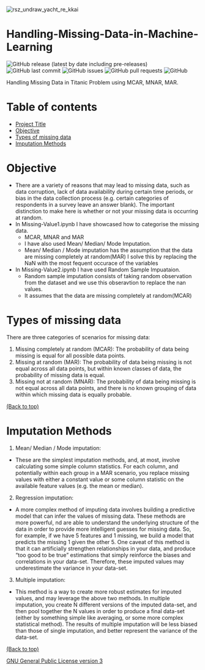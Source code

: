 <!-- Add banner here -->
![rsz_undraw_yacht_re_kkai](https://user-images.githubusercontent.com/83410546/142136233-a9e7997d-6d56-4e67-a078-16c25de05311.png)

# Handling-Missing-Data-in-Machine-Learning

<!-- Add buttons here -->
![GitHub release (latest by date including pre-releases)](https://img.shields.io/github/v/release/ridhed/Weather-Dataset-Analysis?include_prereleases)
![GitHub last commit](https://img.shields.io/github/last-commit/ridhed/Weather-Dataset-Analysis)
![GitHub issues](https://img.shields.io/github/issues-raw/ridhed/Weather-Dataset-Analysis)
![GitHub pull requests](https://img.shields.io/github/issues-pr/ridhed/Weather-Dataset-Analysis)
![GitHub](https://img.shields.io/github/license/ridhed/Weather-Dataset-Analysis)

<!-- Described the project in brief -->
Handling Missing Data in Titanic Problem using MCAR, MNAR, MAR.


# Table of contents

- [Project Title](#project-title)
- [Objective](#objective)
- [Types of missing data](#types-of-missing-data)
- [Imputation Methods](#imputation-methods)

# Objective 
* There are a variety of reasons that may lead to missing data, such as data corruption, lack of data availability during certain time periods, or bias in the data collection process (e.g. certain categories of respondents in a survey leave an answer blank).
The important distinction to make here is whether or not your missing data is occurring at random.
* In Missing-Value1.ipynb I have showcased how to categorise the missing data.
  - MCAR, MNAR and MAR
  - I have also used Mean/ Median/ Mode Imputation.
  - Mean/ Median / Mode imputation has the assumption that the data are missing completely at random(MAR) I solve this by replacing the NaN with the most fequent occurace of the variables
* In Missing-Value2.ipynb I have used Random Sample Impuataion.
   - Random sample imputation consists of taking random observation from the dataset and we use this obseravtion to replace the nan values.
   - It assumes that the data are missing completely at random(MCAR)

# Types of missing data

There are three categories of scenarios for missing data:
1. Missing completely at random (MCAR): The probability of data being missing is equal for all possible data points.
2. Missing at random (MAR): The probability of data being missing is not equal across all data points, but within known classes of data, the probability of missing data is equal. 
3. Missing not at random (MNAR): The probability of data being missing is not equal across all data points, and there is no known grouping of data within which missing data is equally probable.

[(Back to top)](#table-of-contents)

# Imputation Methods

1. Mean/ Median / Mode imputation:
- These are the simplest imputation methods, and, at most, involve calculating some simple column statistics. For each column, and potentially within each group in a MAR scenario, you replace missing values with either a constant value or some column statistic on the available feature values (e.g. the mean or median).
2. Regression imputation:
- A more complex method of imputing data involves building a predictive model that can infer the values of missing data. These methods are more powerful, nd are able to understand the underlying structure of the data in order to provide more intelligent guesses for missing data. So, for example, if we have 5 features and 1 missing, we build a model that predicts the missing 1 given the other 5. One caveat of this method is that it can artificially strengthen relationships in your data, and produce “too good to be true” estimations that simply reinforce the biases and correlations in your data-set. Therefore, these imputed values may underestimate the variance in your data-set.
3. Multiple imputation:
- This method is a way to create more robust estimates for imputed values, and may leverage the above two methods. In multiple imputation, you create N different versions of the imputed data-set, and then pool together the N values in order to produce a final data-set (either by something simple like averaging, or some more complex statistical method). The results of multiple imputation will be less biased than those of single imputation, and better represent the variance of the data-set.
       
[(Back to top)](#table-of-contents)

[GNU General Public License version 3](https://opensource.org/licenses/GPL-3.0)
